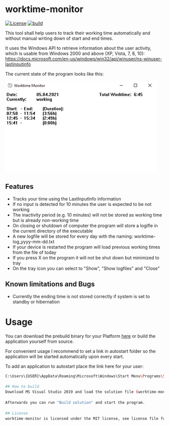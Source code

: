 # worktime-monitor

[![License](https://img.shields.io/badge/License-MIT-yellow.svg)](https://opensource.org/licenses/MIT)
[![build](https://github.com/tofrye/worktime-monitor/actions/workflows/msbuild.yml/badge.svg)](https://github.com/tofrye/worktime-monitor/actions/workflows/msbuild.yml)

This tool shall help users to track their working time automatically and without manual writing down of start and end times.

It uses the Windows API to retrieve information about the user activity, which is usable from Windows 2000 and above (XP, Vista, 7, 8, 10):
https://docs.microsoft.com/en-us/windows/win32/api/winuser/ns-winuser-lastinputinfo

The current state of the program looks like this:

![Screenshot](doc/program.png)

## Features

- Tracks your time using the LastInputInfo information
- If no input is detected for 10 minutes the user is expected to be not working
- The inactivity period (e.g. 10 minutes) will not be stored as working time but is already non-working time
- On closing or shutdown of computer the program will store a logifle in the current directory of the executable
- A new logfile will be stored for every day with the naming: worktime-log_yyyy-mm-dd.txt
- If your device is restarted the program will load previous working times from the file of today
- If you press X on the program it will not be shut down but minimized to tray
- On the tray icon you can select to "Show", "Show logfiles" and "Close"

## Known limitations and Bugs

- Currently the ending time is not stored correctly if system is set to standby or hibernation

# Usage
You can download the prebuild binary for your Platform [here](https://github.com/tofrye/worktime-monitor/releases) or build the application yourself from source.

For convenient usage I recommend to set a link in autostart folder so the application will be started automatically upon every start.

To add an application to autostart place the link here for your user:
```bash
C:\Users\{USER}\AppData\Roaming\Microsoft\Windows\Start Menu\Programs\Startup```

## How to build
Download MS Visual Studio 2019 and load the solution file (worktime-monitor.sln).

Afterwards you can run "Build solution" and start the program.

## License
worktime-monitor is licensed under the MIT license, see license file for details.
